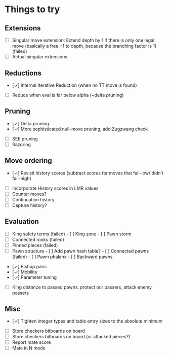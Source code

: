 # Things to try

## Extensions
- [ ] Singular move extension: Extend depth by 1 if there is only one legal move
      (basically a free +1 to depth, because the branching factor is 1) (failed)
- [ ] Actual singular extensions

## Reductions
- [✓] Internal Iterative Reduction (when no TT move is found)
- [ ] Reduce when eval is far below alpha (~delta pruning)

## Pruning
- [✓] Delta pruning
- [✓] More sophisticated null-move pruning, add Zugzwang check
- [ ] SEE pruning
- [ ] Razoring

## Move ordering
- [✓] Revisit history scores (subtract scores for moves that fail-low/ didn't fail-high)
- [ ] Incorporate History scores in LMR values
- [ ] Counter moves?
- [ ] Continuation history
- [ ] Capture history?

## Evaluation
- [ ] King safety terms (failed)
      - [ ] King zone
      - [ ] Pawn storm
- [ ] Connected rooks (failed)
- [ ] Pinned pieces (failed)
- [ ] Pawn structure
      - [ ] Add pawn hash table?
      - [ ] Connected pawns (failed)
      - [ ] Pawn phalanx
      - [ ] Backward pawns
- [✓] Bishop pairs
- [✓] Mobility
- [✓] Parameter tuning
- [ ] King distance to passed pawns: protect our passers, attack enemy passers

## Misc
- [✓] Tighten integer types and table entry sizes to the absolute minimum
- [ ] Store checkers bitboards on board
- [ ] Store checkers bitboards on board (or attacked pieces?)
- [ ] Report mate score
- [ ] Mate in N mode
